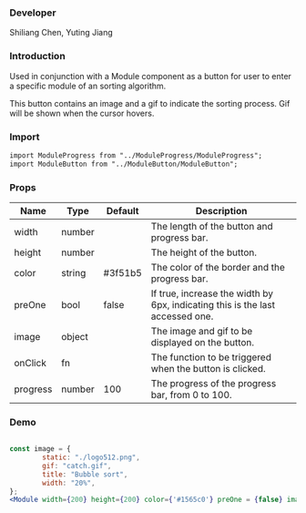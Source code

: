 ### **Developer**

Shiliang Chen, Yuting Jiang


### **Introduction**

Used in conjunction with a Module component as a button for user to enter a specific module of an sorting algorithm.

This button contains an image and a gif to indicate the sorting process. Gif will be shown when the cursor hovers.

### **Import**

```html
import ModuleProgress from "../ModuleProgress/ModuleProgress";
import ModuleButton from "../ModuleButton/ModuleButton";
```

### **Props**

| Name    | Type   | Default | Description                                                                   |
| ------- | ------ | ------- | ----------------------------------------------------------------------------- |
| width   | number |         | The length of the button and progress bar.                                                     |
| height  | number |         | The height of the button.                                                     |
| color   | string | #3f51b5 | The color of the border and the progress bar.                                                      |
| preOne  | bool   | false   | If true, increase the width by 6px, indicating this is the last accessed one. |
| image   | object |         | The image and gif to be displayed on the button.                              |
| onClick | fn     |         | The function to be triggered when the button is clicked.                      |
| progress| number | 100 | The progress of the progress bar, from 0 to 100. |

### **Demo**

```jsx

const image = {
        static: "./logo512.png",
        gif: "catch.gif",
        title: "Bubble sort",
        width: "20%",
};
<Module width={200} height={200} color={'#1565c0'} preOne = {false} image={image} progress={15}/>
```
